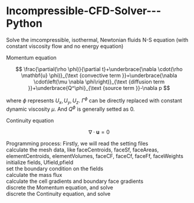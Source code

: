 # Incompressible-CFD-Solver---Python
Solve the imcompressible, isothermal, Newtonian fluids N-S equation (with constant viscosity flow and no energy equation)

Momentum equation

$$
\frac{\partial(\rho \phi)}{\partial t}+\underbrace{\nabla \cdot(\rho \mathbf{u} \phi)}_{\text {convective term }}=\underbrace{\nabla \cdot\left(\mu \nabla \phi\right)}_{\text {diffusion term }}+\underbrace{Q^\phi}_{\text {source term }}-\nabla p
$$

where $\phi$ represents $U_x, U_y, U_z$. $\Gamma^\phi$ can be directly replaced with constant dynamic viscosity $\mu$. And $Q^\phi$ is generally setted as 0.

Continuity equation

$$
\nabla \cdot\mathbf{u}=0
$$


Programming process:
Firstly, we will read the setting files<br>
calculate the mesh data, like faceCentroids, faceSf, faceAreas, elementCentroids, elementVolumes, faceCF, faceCf, faceFf, faceWeights<br>
initialize fields, Ufield,pfield<br>
set the boundary condition on the fields<br>
calculate the mass flux<br>
calculate the cell gradients and boundary face gradients<br>
discrete the Momentum equation, and solve<br>
discrete the Continuity equation, and solve<br>
